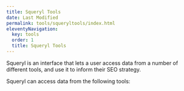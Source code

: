 ```yaml
---
title: Squeryl Tools
date: Last Modified 
permalink: tools/squeryltools/index.html
eleventyNavigation:
  key: tools 
  order: 1
  title: Squeryl Tools
---
```


Squeryl is an interface that lets a user access data from a number of different tools, and use it to inform their SEO strategy. 

Squeryl can access data from the following tools: